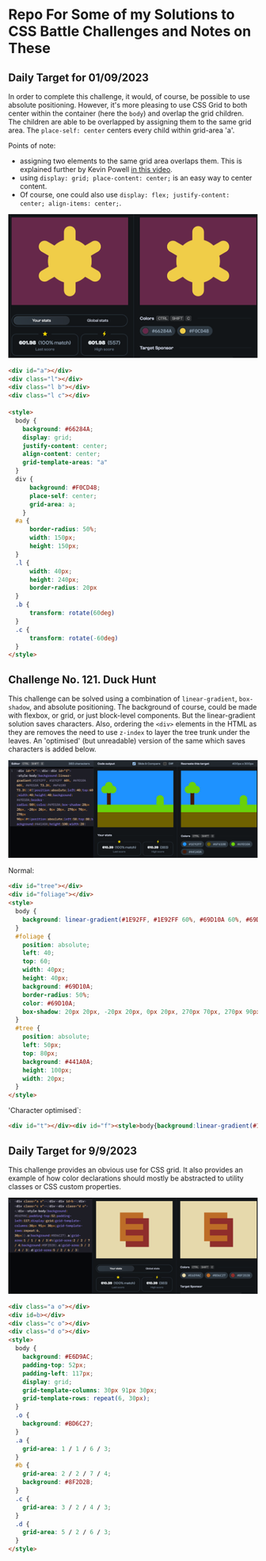 # Repo For Some of my Solutions to CSS Battle Challenges and Notes on These

## Daily Target for 01/09/2023

In order to complete this challenge, it would, of course, be possible to use absolute positioning. However, it's more pleasing to use CSS Grid to both center within the container (here the `body`) and overlap the grid children. The children are able to be overlapped by assigning them to the same grid area. The `place-self: center` centers every child within grid-area 'a'.

Points of note: 
- assigning two elements to the same grid area overlaps them. This is explained further by Kevin Powell [in this video](https://youtube.com/shorts/ncPwkE10BOY?si=JS22WK8FBvLfHafo).
- using `display: grid; place-content: center;` is an easy way to center content.
- Of course, one could also use `display: flex; justify-content: center; align-items: center;`.

<img alt="screenshot of daily target image" src="https://github.com/1jds/css-battle/blob/main/screenshot-of-daily-target-for-2023-09-01.png">

  ```html
  <div id="a"></div>
  <div class="l"></div>
  <div class="l b"></div>
  <div class="l c"></div>
    
  <style>
    body {
      background: #66284A;
      display: grid;
      justify-content: center;
      align-content: center;
      grid-template-areas: "a"
    }
    div {
        background: #F0CD48;
        place-self: center;
        grid-area: a;
      }
    #a {
        border-radius: 50%;
        width: 150px;
        height: 150px;
    }
    .l {
        width: 40px;
        height: 240px;
        border-radius: 20px  
    }
    .b {
        transform: rotate(60deg)
    }
    .c {
        transform: rotate(-60deg)
    }
</style>
  
  ```

## Challenge No. 121. Duck Hunt

This challenge can be solved using a combination of `linear-gradient`, `box-shadow`, and absolute positioning. The background of course, could be made with flexbox, or grid, or just block-level components. But the linear-gradient solution saves characters. Also, ordering the `<div>` elements in the HTML as they are removes the need to use `z-index` to layer the tree trunk under the leaves. An 'optimised' (but unreadable) version of the same which saves characters is added below.

<img alt="screenshot of my css battle number 121 answer" src="https://github.com/1jds/css-battle/blob/main/illustrative-screenshot-of-css-battle-121-duck-hunt.png">

Normal: 
```html
<div id="tree"></div>
<div id="foliage"></div>
<style>
  body {
    background: linear-gradient(#1E92FF, #1E92FF 60%, #69D10A 60%, #69D10A 73.3%, #6F6100 73.3%);
  }
  #foliage {
    position: absolute;
    left: 40;
    top: 60;
    width: 40px;
    height: 40px;
    background: #69D10A;
    border-radius: 50%;
    color: #69D10A;
    box-shadow: 20px 20px, -20px 20px, 0px 20px, 270px 70px, 270px 90px;
  }
  #tree {
    position: absolute;
    left: 50px;
    top: 80px;
    background: #441A0A;
    height: 100px;
    width: 20px;
  }
</style>
```

'Character optimised`:
```html
<div id="t"></div><div id="f"><style>body{background:linear-gradient(#1E92FF, #1E92FF 60%, #69D10A 60%, #69D10A 73.3%, #6F6100 73.3%)}#f{position:absolute;left:40;top:60;width:40;height:40;background: #69D10A;border-radius:50%;color:#69D10A;box-shadow:20px 20px, -20px 20px, 0px 20px, 270px 70px, 270px 90px}#t{position:absolute;left:50;top:80;background:#441A0A;height:100;width:20}
```

## Daily Target for 9/9/2023

This challenge provides an obvious use for CSS grid. It also provides an example of how color declarations should mostly be abstracted to utility classes or CSS custom properties.

<img alt="illustrative screenshot of daily target for 9/9/2023" src="https://github.com/1jds/css-battle/blob/main/illustrative-screenshot-of-daily-target-for-2023-09-10.png">

```html
<div class="a o"></div>
<div id=b></div>
<div class="c o"></div>
<div class="d o"></div>
<style>
  body {
    background: #E6D9AC;
    padding-top: 52px;
    padding-left: 117px;
    display: grid;
    grid-template-columns: 30px 91px 30px;
    grid-template-rows: repeat(6, 30px);
  }
  .o {
    background: #BD6C27;
  }
  .a {
    grid-area: 1 / 1 / 6 / 3;
  }
  #b {
    grid-area: 2 / 2 / 7 / 4;
    background: #8F2D2B;
  }
  .c {
    grid-area: 3 / 2 / 4 / 3;
  }
  .d {
    grid-area: 5 / 2 / 6 / 3;
  }
</style>
```
